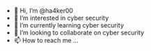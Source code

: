 - 👋 Hi, I’m @ha4ker00
- 👀 I’m interested in cyber security
- 🌱 I’m currently learning cyber security
- 💞️ I’m looking to collaborate on cyber security
- 📫 How to reach me ...

<!---
ha4ker00/Famil is a ✨ special ✨ repository because its `README.md` (this file) appears on your GitHub profile.
You can click the Preview link to take a look at your changes.
--->
